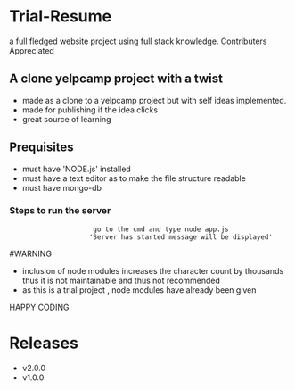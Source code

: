# Trial-Resume
a full fledged website project using full stack knowledge. Contributers Appreciated

## A clone yelpcamp project with a twist

* made as a clone to a yelpcamp project but with self ideas implemented.
* made for publishing if the idea clicks
* great source of learning

## Prequisites
* must have 'NODE.js' installed 
* must have a text editor as to make the file structure readable
* must have mongo-db

### Steps to run the server
                         
                         go to the cmd and type node app.js
                        'Server has started message will be displayed'
#WARNING
                        
* inclusion of node modules increases the character count by thousands thus it is not maintainable and thus not recommended 
* as this is a trial project , node modules have already been given




HAPPY CODING

# Releases
* v2.0.0
* v1.0.0
                               
